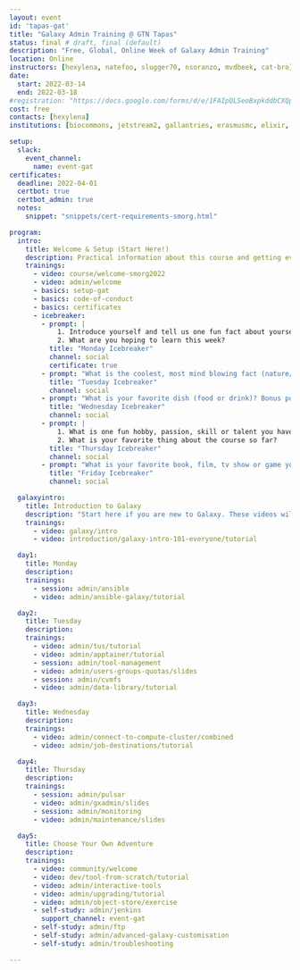 ```yaml
---
layout: event
id: 'tapas-gat'
title: "Galaxy Admin Training @ GTN Tapas"
status: final # draft, final (default)
description: "Free, Global, Online Week of Galaxy Admin Training"
location: Online
instructors: [hexylena, natefoo, slugger70, nsoranzo, mvdbeek, cat-bro]
date:
  start: 2022-03-14
  end: 2022-03-18
#registration: "https://docs.google.com/forms/d/e/1FAIpQLSeoBxpkddbCXQps6p71lWit09Tt3qBQ1ewWraz4k0XmaX4_yg/viewform?usp=sf_link"
cost: free
contacts: [hexylena]
institutions: [biocommons, jetstream2, gallantries, erasmusmc, elixir, gtn]

setup:
  slack:
    event_channel:
      name: event-gat
certificates:
  deadline: 2022-04-01
  certbot: true
  certbot_admin: true
  notes:
    snippet: "snippets/cert-requirements-smorg.html"

program:
  intro:
    title: Welcome & Setup (Start Here!)
    description: Practical information about this course and getting everything set up to follow this course.
    trainings:
      - video: course/welcome-smorg2022
      - video: admin/welcome
      - basics: setup-gat
      - basics: code-of-conduct
      - basics: certificates
      - icebreaker:
        - prompt: |
            1. Introduce yourself and tell us one fun fact about yourself! <br>
            2. What are you hoping to learn this week?
          title: "Monday Icebreaker"
          channel: social
          certificate: true
        - prompt: "What is the coolest, most mind blowing fact (nature/people/animal etc.) you know? "
          title: "Tuesday Icebreaker"
          channel: social
        - prompt: "What is your favorite dish (food or drink)? Bonus points for recipes!"
          title: "Wednesday Icebreaker"
          channel: social
        - prompt: |
            1. What is one fun hobby, passion, skill or talent you have? <br>
            2. What is your favorite thing about the course so far?
          title: "Thursday Icebreaker"
          channel: social
        - prompt: "What is your favorite book, film, tv show or game you've enjoyed recently?"
          title: "Friday Icebreaker"
          channel: social

  galaxyintro:
    title: Introduction to Galaxy
    description: "Start here if you are new to Galaxy. These videos will introduce you to the Galaxy platform, and walk you through your first analyses"
    trainings:
      - video: galaxy/intro
      - video: introduction/galaxy-intro-101-everyone/tutorial

  day1:
    title: Monday
    description:
    trainings:
      - session: admin/ansible
      - video: admin/ansible-galaxy/tutorial

  day2:
    title: Tuesday
    description:
    trainings:
      - video: admin/tus/tutorial
      - video: admin/apptainer/tutorial
      - session: admin/tool-management
      - video: admin/users-groups-quotas/slides
      - session: admin/cvmfs
      - video: admin/data-library/tutorial

  day3:
    title: Wednesday
    description:
    trainings:
      - video: admin/connect-to-compute-cluster/combined
      - video: admin/job-destinations/tutorial

  day4:
    title: Thursday
    description:
    trainings:
      - session: admin/pulsar
      - video: admin/gxadmin/slides
      - session: admin/monitoring
      - video: admin/maintenance/slides

  day5:
    title: Choose Your Own Adventure
    description:
    trainings:
      - video: community/welcome
      - video: dev/tool-from-scratch/tutorial
      - video: admin/interactive-tools
      - video: admin/upgrading/tutorial
      - video: admin/object-store/exercise
      - self-study: admin/jenkins
        support_channel: event-gat
      - self-study: admin/ftp
      - self-study: admin/advanced-galaxy-customisation
      - self-study: admin/troubleshooting

---
```


